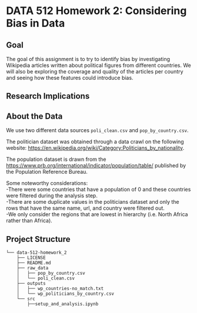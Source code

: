 # DATA 512 Homework 2: Considering Bias in Data

## Goal
The goal of this assignment is to try to identify bias by investigating Wikipedia articles written about political figures from different countries. We will also be exploring the coverage and quality of the articles per country and seeing how these features could introduce bias. 

## Research Implications



## About the Data
  
We use two different data sources ```poli_clean.csv``` and ```pop_by_country.csv```.

The politician dataset was obtained through a data crawl on the following website: https://en.wikipedia.org/wiki/Category:Politicians_by_nationality.    
   
The population dataset is drawn from the https://www.prb.org/international/indicator/population/table/ published by the Population Reference Bureau.  

Some noteworthy considerations:   
-There were some countries that have a population of 0 and these countries were filtered during the analysis step.   
-There are some duplicate values in the politicians dataset and only the rows that have the same name, url, and country were filtered out.   
-We only consider the regions that are lowest in hierarchy (i.e. North Africa rather than Africa).  

## Project Structure
```
└── data-512-homework_2
    ├── LICENSE
    ├── README.md
    ├── raw_data
    │   ├── pop_by_country.csv
    │   └── poli_clean.csv
    ├── outputs
    │   ├── wp_countries-no_match.txt
    │   └── wp_politicians_by_country.csv
    └── src
        ├──setup_and_analysis.ipynb
```
